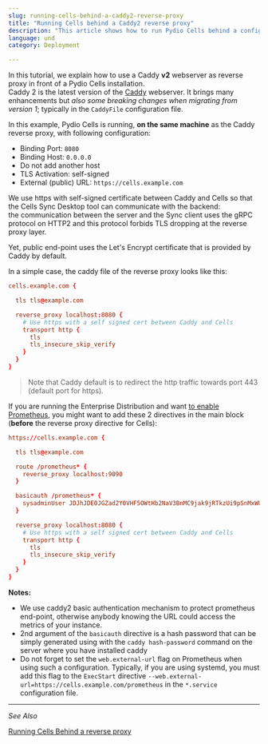 ```yaml
---
slug: running-cells-behind-a-caddy2-reverse-proxy
title: "Running Cells behind a Caddy2 reverse proxy"
description: "This article shows how to run Pydio Cells behind a configured Caddy 2 server."
language: und
category: Deployment

---
```

In this tutorial, we explain how to use a Caddy **v2** webserver as reverse proxy in front of a Pydio Cells installation.  
Caddy 2 is the latest version of the [Caddy](https://caddyserver.com) webserver. It brings many enhancements but _also some breaking changes when migrating from version 1_; typically in the `CaddyFile` configuration file.

In this example, Pydio Cells is running, **on the same machine** as the Caddy reverse proxy, with following configuration:


- Binding Port: `8080`
- Binding Host: `0.0.0.0`
- Do not add another host
- TLS Activation: self-signed
- External (public) URL: `https://cells.example.com` 

We use https with self-signed certificate between Caddy and Cells so that the Cells Sync Desktop tool can communicate with the backend:  
the communication between the server and the Sync client uses the gRPC protocol on HTTP2 and this protocol forbids TLS dropping at the reverse proxy layer.

Yet, public end-point uses the Let's Encrypt certificate that is provided by Caddy by default.

In a simple case, the caddy file of the reverse proxy looks like this:

```conf
cells.example.com {

  tls tls@example.com

  reverse_proxy localhost:8080 {
    # Use https with a self signed cert between Caddy and Cells
    transport http {
      tls
      tls_insecure_skip_verify
    }
  }
}

```

> Note that Caddy default is to redirect the http traffic towards port 443 (default port for https).

If you are running the Enterprise Distribution and want [to enable Prometheus](./monitoring-cells-prometheus-grafana), you might want to add these 2 directives in the main block (**before** the reverse proxy directive for Cells):

```conf
https://cells.example.com {

  tls tls@example.com

  route /prometheus* {
    reverse_proxy localhost:9090
  }

  basicauth /prometheus* {
    sysadminUser JDJhJDE0JGZad2Y0VHF5OWtHb2NaV3BnMC9jak9jRTkzUi9pSnMxWUM0cmxMWVhJSFguaWtCYnYxdEZt
  }

  reverse_proxy localhost:8080 {
    # Use https with a self signed cert between Caddy and Cells
    transport http {
      tls
      tls_insecure_skip_verify
    }
  }
}
```

**Notes:**

- We use caddy2 basic authentication mechanism to protect prometheus end-point, otherwise anybody knowing the URL could access the metrics of your instance.
- 2nd argument of the `basicauth` directive is a hash password that can be simply generated using with the `caddy hash-password` command on the server where you have installed caddy
- Do not forget to set the `web.external-url` flag on Prometheus when using such a configuration. Typically, if you are using systemd, you must add this flag to the `ExecStart` directive `--web.external-url=https://cells.example.com/prometheus` in the `*.service` configuration file.

--------------------------------------------------------------------------------------------------------
_See Also_

[Running Cells Behind a reverse proxy](en/docs/cells/v4/configure-cells-reverse-proxy)
